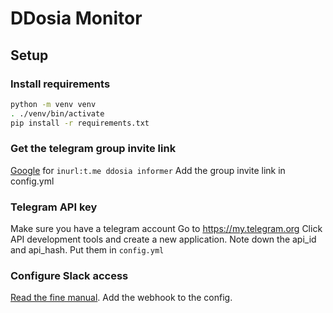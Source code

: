 # DDosia Monitor

## Setup

### Install requirements

```bash
python -m venv venv
. ./venv/bin/activate
pip install -r requirements.txt
```

### Get the telegram group invite link

[Google](https://www.google.com/search?q=inurl%3At.me+ddosia+informer) for `inurl:t.me ddosia informer`
Add the group invite link in config.yml

### Telegram API key

Make sure you have a telegram account
Go to https://my.telegram.org
Click API development tools and create a new application.
Note down the api_id and api_hash.
Put them in `config.yml`

###  Configure Slack access

[Read the fine manual](https://api.slack.com/messaging/webhooks).
Add the webhook to the config.
